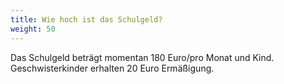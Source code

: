 ```yaml
---
title: Wie hoch ist das Schulgeld?
weight: 50
---
```

Das Schulgeld beträgt momentan 180 Euro/pro Monat und Kind. Geschwisterkinder erhalten 20 Euro Ermäßigung.